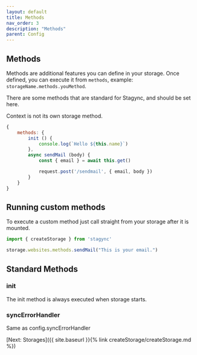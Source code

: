 ```yaml
---
layout: default
title: Methods
nav_order: 3
description: "Methods"
parent: Config
---
```


## Methods
Methods are additional features you can define in your storage. 
Once defined, you can execute it from `methods`, example: `storageName.methods.youMethod`.

There are some methods that are standard for Stagync, and should be set here.

Context is not its own storage method.

```javascript
{
    methods: {
        init () {
            console.log(`Hello ${this.name}`)
        },
        async sendMail (body) {
            const { email } = await this.get()

            request.post('/sendmail', { email, body })
        }
    }
}
```

## Running custom methods
To execute a custom method just call straight from your storage after it is mounted.

```javascript
import { createStorage } from 'stagync'

storage.websites.methods.sendMail("This is your email.")
```

## Standard Methods
### init
The init method is always executed when storage starts.

### syncErrorHandler
Same as config.syncErrorHandler

[Next: Storages]({{ site.baseurl }}{% link createStorage/createStorage.md %})

